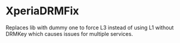 # XperiaDRMFix

Replaces lib with dummy one to force L3 instead of using L1 without DRMKey which causes issues for multiple services. 
